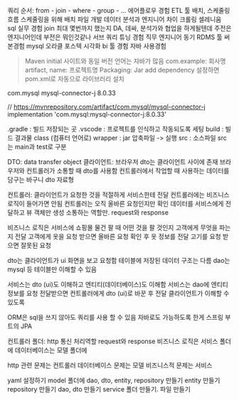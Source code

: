 쿼리 순서: from - join - where - group - ...
에어플로우 경험
ETL 툴
배치, 스케줄링
흐름 스케줄링을 위해 배치 파일 개발
데이터 분석과 엔지니어 차이
크롤링 셀레니움
sql 실무 경험
join 최대 몇번까지 했는지
DA, 데싸, 분석가와 협업을 하게될텐데
주전은 엔지니어인데 부전은 뭐인것같나
서브 쿼리 튜닝 경험
직무 엔지니어 동기
RDMS 툴 써본경험 mysql 오라클 포스텍
시각화 bi 툴 경험
자바 사용경험


>Maven initial 사이트와 동일
버전
언어는 자바가 많음
com.example: 회사명
artifact, name: 프로젝트명
Packaging: Jar
add dependency 설정하면 pom.xml로 자동으로 라이브러리 설치

<!-- https://mvnrepository.com/artifact/com.mysql/mysql-connector-j -->
<dependency>
    <groupId>com.mysql</groupId>
    <artifactId>mysql-connector-j</artifactId>
    <version>8.0.33</version>
</dependency>



// https://mvnrepository.com/artifact/com.mysql/mysql-connector-j
implementation 'com.mysql:mysql-connector-j:8.0.33'

.gradle : 빌드 저장되는 곳
.vscode : 프로젝트를 인식하고 작동되도록 세팅
build : 빌드 결과물 class (컴퓨터 언어로)
wrapper : jar 압축파일 -> 실행
src : 소스파일
src는 main과 test로 구분

DTO: data transfer object
클라이언트: 브라우저
dto는 클라이언트 사이에 존재
브라우저와 컨트롤러가 소통할 때 dto를 사용함
컨트롤러에서 작업할 때 사용하는 데이터를 담구는 바구니
dto 자료형

컨트롤러: 클라이언트가 요청한 것을 적절하게 서비스한테 전달
컨트롤러에는 비즈니스 로직이 들어가면 안됨
컨트롤러는 오직 올바른 요청인지만 확인
데이터를 서비스에게 전달하고 뷰 객체만 생성
소통하는 역할만. request와 response

비즈니스 로직은 서비스에
쇼핑몰 물건 팔 때 어떤 것을 팔 것인지
고객에게 무엇을 파는지 전달
고객에게 옷을 요청 받으면 올바른 요청 확인 후
옷 정보를 전달
고기를 요청 받으면 잘못된 요청

dto는 클라이언트가 ui 화면을 보고 요청함
테이블에 저장된 데이터 구조는 다름
dao는 mysql 등 테이블만 이해할 수 있음

서비스는 dto (ui)도 이해하고
엔티티(데이터베이스)도 이해함
서비스는 dao에 엔티티 정보를 요청
전달받으면 컨트롤러에게 dto (ui)로 바꾼 후 전달
클라이언트가 이해할 수 있도록

ORM은 sql을 쓰지 않아도 쿼리를 사용 할 수 있음
자바로도 가능하도록 한게 스프링 부트의 JPA

컨트롤러 폴더: http 통신 처리역할 request와 response
비즈니스 로직은 서비스 폴더에
데이터베이스는 모델 폴더에

http 관련 문제는 컨트롤러
데이터베이스 문제는 모델
비즈니스적 문제는 서비스


yaml 설정하기
model 폴더에 dao, dto, entity, repository 만들기
entity 만들기
repository 만들기
dao, dto 만들기
service 폴더 만들기. 파일 만들기